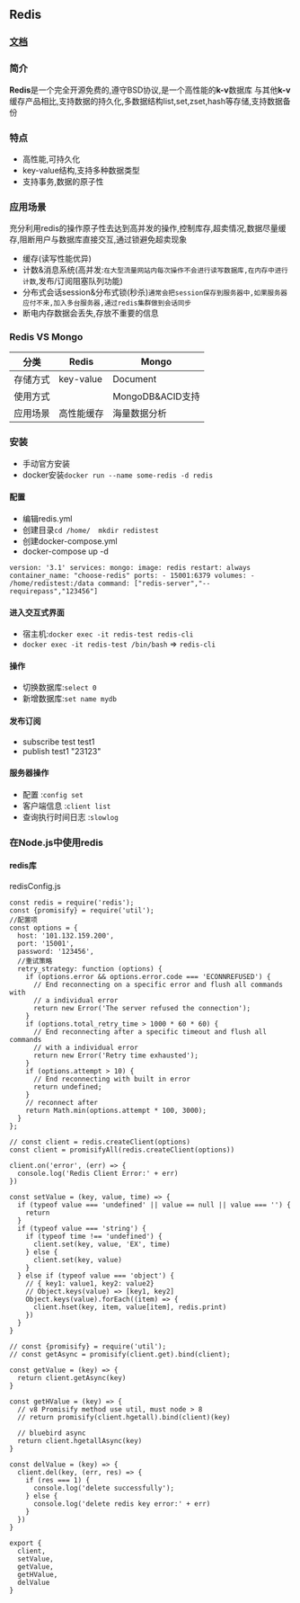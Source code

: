 ## Redis
### [文档](https://doc.redisfans.com)
### 简介
**Redis**是一个完全开源免费的,遵守BSD协议,是一个高性能的**k-v**数据库
与其他**k-v**缓存产品相比,支持数据的持久化,多数据结构list,set,zset,hash等存储,支持数据备份
### 特点
+ 高性能,可持久化
+ key-value结构,支持多种数据类型
+ 支持事务,数据的原子性

### 应用场景
充分利用redis的操作原子性去达到高并发的操作,控制库存,超卖情况,数据尽量缓存,阻断用户与数据库直接交互,通过锁避免超卖现象
+ 缓存(读写性能优异)
+ 计数&消息系统(高并发:`在大型流量网站内每次操作不会进行读写数据库,在内存中进行计数`,发布/订阅阻塞队列功能)
+ 分布式会话session&分布式锁(秒杀)`通常会把session保存到服务器中,如果服务器应付不来,加入多台服务器,通过redis集群做到会话同步`
+ 断电内存数据会丢失,存放不重要的信息
### Redis VS Mongo
分类|Redis|Mongo
---|---|---
存储方式|key-value|Document
使用方式| |MongoDB&ACID支持
应用场景|高性能缓存|海量数据分析

### 安装
+ 手动官方安装
+ docker安装`docker run --name some-redis -d redis`

#### 配置
+ 编辑redis.yml
+ 创建目录`cd /home/  mkdir redistest `
+ 创建docker-compose.yml
+ docker-compose up -d    


`version: '3.1'
 services:
   mongo:
     image: redis
     restart: always
     container_name: "choose-redis"
     ports:
       - 15001:6379
     volumes:
       - /home/redistest:/data
     command: ["redis-server","--requirepass","123456"]
`

#### 进入交互式界面
+ 宿主机:`docker exec -it redis-test redis-cli`
+ `docker exec -it redis-test /bin/bash` => `redis-cli`


#### 操作
+ 切换数据库:`select 0`
+ 新增数据库:`set name mydb`


#### 发布订阅
+ subscribe test test1
+ publish test1 "23123"

#### 服务器操作
+ 配置 :`config set`
+ 客户端信息 :`client list`
+ 查询执行时间日志 :`slowlog`

### 在Node.js中使用redis

#### redis库
redisConfig.js

    const redis = require('redis');
    const {promisify} = require('util');
    //配置项
    const options = {
      host: '101.132.159.200',
      port: '15001',
      password: '123456',
      //重试策略
      retry_strategy: function (options) {
        if (options.error && options.error.code === 'ECONNREFUSED') {
          // End reconnecting on a specific error and flush all commands with
          // a individual error
          return new Error('The server refused the connection');
        }
        if (options.total_retry_time > 1000 * 60 * 60) {
          // End reconnecting after a specific timeout and flush all commands
          // with a individual error
          return new Error('Retry time exhausted');
        }
        if (options.attempt > 10) {
          // End reconnecting with built in error
          return undefined;
        }
        // reconnect after
        return Math.min(options.attempt * 100, 3000);
      }
    };
    
    // const client = redis.createClient(options)
    const client = promisifyAll(redis.createClient(options))
    
    client.on('error', (err) => {
      console.log('Redis Client Error:' + err)
    })
    
    const setValue = (key, value, time) => {
      if (typeof value === 'undefined' || value == null || value === '') {
        return
      }
      if (typeof value === 'string') {
        if (typeof time !== 'undefined') {
          client.set(key, value, 'EX', time)
        } else {
          client.set(key, value)
        }
      } else if (typeof value === 'object') {
        // { key1: value1, key2: value2}
        // Object.keys(value) => [key1, key2]
        Object.keys(value).forEach((item) => {
          client.hset(key, item, value[item], redis.print)
        })
      }
    }
    
    // const {promisify} = require('util');
    // const getAsync = promisify(client.get).bind(client);
    
    const getValue = (key) => {
      return client.getAsync(key)
    }
    
    const getHValue = (key) => {
      // v8 Promisify method use util, must node > 8
      // return promisify(client.hgetall).bind(client)(key)
    
      // bluebird async
      return client.hgetallAsync(key)
    }
    
    const delValue = (key) => {
      client.del(key, (err, res) => {
        if (res === 1) {
          console.log('delete successfully');
        } else {
          console.log('delete redis key error:' + err)
        }
      })
    }
    
    export {
      client,
      setValue,
      getValue,
      getHValue,
      delValue
    }
